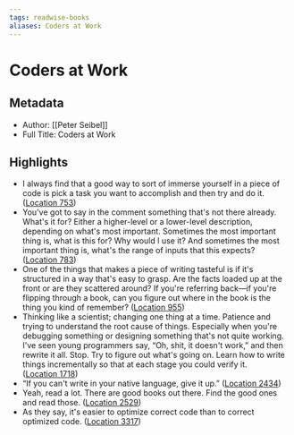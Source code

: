 ```yaml
---
tags: readwise-books
aliases: Coders at Work
---
```

# Coders at Work

## Metadata
- Author: [[Peter Seibel]]
- Full Title: Coders at Work

## Highlights
- I always find that a good way to sort of immerse yourself in a piece of code is pick a task you want to accomplish and then try and do it. ([Location 753](https://readwise.io/to_kindle?action=open&asin=B00ACC2536&location=753))
- You've got to say in the comment something that's not there already. What's it for? Either a higher-level or a lower-level description, depending on what's most important. Sometimes the most important thing is, what is this for? Why would I use it? And sometimes the most important thing is, what's the range of inputs that this expects? ([Location 783](https://readwise.io/to_kindle?action=open&asin=B00ACC2536&location=783))
- One of the things that makes a piece of writing tasteful is if it's structured in a way that's easy to grasp. Are the facts loaded up at the front or are they scattered around? If you're referring back—if you're flipping through a book, can you figure out where in the book is the thing you kind of remember? ([Location 955](https://readwise.io/to_kindle?action=open&asin=B00ACC2536&location=955))
- Thinking like a scientist; changing one thing at a time. Patience and trying to understand the root cause of things. Especially when you're debugging something or designing something that's not quite working. I've seen young programmers say, “Oh, shit, it doesn't work,” and then rewrite it all. Stop. Try to figure out what's going on. Learn how to write things incrementally so that at each stage you could verify it. ([Location 1718](https://readwise.io/to_kindle?action=open&asin=B00ACC2536&location=1718))
- “If you can't write in your native language, give it up.” ([Location 2434](https://readwise.io/to_kindle?action=open&asin=B00ACC2536&location=2434))
- Yeah, read a lot. There are good books out there. Find the good ones and read those. ([Location 2529](https://readwise.io/to_kindle?action=open&asin=B00ACC2536&location=2529))
- As they say, it's easier to optimize correct code than to correct optimized code. ([Location 3317](https://readwise.io/to_kindle?action=open&asin=B00ACC2536&location=3317))
